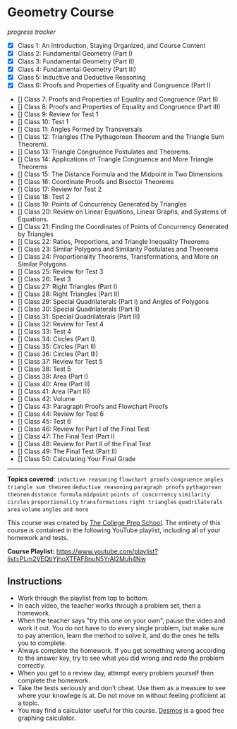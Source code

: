 # Geometry Course
*progress tracker*

- [x] Class 1: An Introduction, Staying Organized, and Course Content
- [x] Class 2: Fundamental Geometry (Part I)
- [x] Class 3: Fundamental Geometry (Part II)
- [x] Class 4: Fundamental Geometry (Part III)
- [x] Class 5: Inductive and Deductive Reasoning
- [x] Class 6: Proofs and Properties of Equality and Congruence (Part I)
- [] Class 7: Proofs and Properties of Equality and Congruence (Part II)
- [] Class 8: Proofs and Properties of Equality and Congruence (Part III)
- [] Class 9: Review for Test 1
- [] Class 10: Test 1
- [] Class 11: Angles Formed by Transversals
- [] Class 12: Triangles (The Pythagorean Theorem and the Triangle Sum Theorem).
- [] Class 13: Triangle Congruence Postulates and Theorems.
- [] Class 14: Applications of Triangle Congruence and More Triangle Theorems
- [] Class 15: The Distance Formula and the Midpoint in Two Dimensions
- [] Class 16: Coordinate Proofs and Bisector Theorems
- [] Class 17: Review for Test 2
- [] Class 18: Test 2
- [] Class 19: Points of Concurrency Generated by Triangles
- [] Class 20: Review on Linear Equations, Linear Graphs, and Systems of Equations.
- [] Class 21: Finding the Coordinates of Points of Concurrency Generated by Triangles
- [] Class 22: Ratios, Proportions, and Triangle Inequality Theorems
- [] Class 23: Similar Polygons and Similarity Postulates and Theorems
- [] Class 24: Proportionality Theorems, Transformations, and More on Similar Polygons
- [] Class 25: Review for Test 3
- [] Class 26: Test 3
- [] Class 27: Right Triangles (Part I)
- [] Class 28: Right Triangles (Part II)
- [] Class 29: Special Quadrilaterals (Part I) and Angles of Polygons
- [] Class 30: Special Quadrilaterals (Part II)
- [] Class 31: Special Quadrilaterals (Part III)
- [] Class 32: Review for Test 4
- [] Class 33: Test 4
- [] Class 34: Circles (Part I).
- [] Class 35: Circles (Part II)
- [] Class 36: Circles (Part III)
- [] Class 37: Review for Test 5
- [] Class 38: Test 5
- [] Class 39: Area (Part I)
- [] Class 40: Area (Part II)
- [] Class 41: Area (Part III)
- [] Class 42: Volume
- [] Class 43: Paragraph Proofs and Flowchart Proofs
- [] Class 44: Review for Test 6
- [] Class 45: Test 6
- [] Class 46: Review for Part I of the Final Test
- [] Class 47: The Final Test (Part I)
- [] Class 48: Review for Part II of the Final Test
- [] Class 49: The Final Test (Part II)
- [] Class 50: Calculating Your Final Grade

---
**Topics covered**:
`inductive reasoning`
`flowchart proofs`
`congruence`
`angles`
`triangle sum theorem`
`deductive reasoning`
`paragraph proofs`
`pythagorean theorem`
`distance formula`
`midpoint`
`points of concurrency`
`similarity`
`circles`
`proportionality`
`transformations`
`right triangles`
`quadrilaterals`
`area`
`volume`
`angles`
`and more`

This course was created by [The College Prep School](https://www.youtube.com/@thecollegeprepschool4486). The entirety of this course is contained in the following YouTube playlist, including all of your homework and tests.

**Course Playlist:** <https://www.youtube.com/playlist?list=PLm2VEQtiYjhoXTFAF8nuN5YrAl2Muh4Nw>

## Instructions

- Work through the playlist from top to bottom.
- In each video, the teacher works through a problem set, then a homework.
- When the teacher says "try this one on your own", pause the video and work it out. You do not have to do every single problem, but make sure to pay attention, learn the method to solve it, and do the ones he tells you to complete.
- Always complete the homework. If you get something wrong according to the answer key, try to see what you did wrong and redo the problem correctly.
- When you get to a review day, attempt every problem yourself then complete the homework.
- Take the tests seriously and don't cheat. Use them as a measure to see where your knowlege is at. Do not move on without feeling proficient at a topic.
- You may find a calculator useful for this course. [Desmos](https://www.desmos.com/calculator) is a good free graphing calculator.
